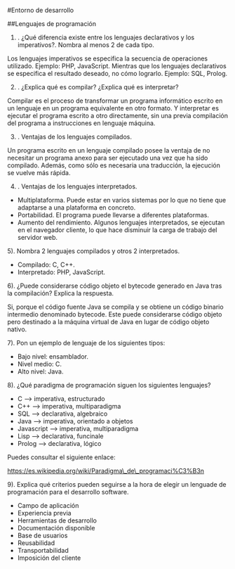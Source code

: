 #Entorno de desarrollo

##Lenguajes de programación

1) . ¿Qué diferencia existe entre los lenguajes declarativos y los imperativos?. Nombra al menos 2 de cada tipo.

Los lenguajes imperativos se especifica la secuencia de operaciones utilizado. Ejemplo: PHP, JavaScript.
Mientras que los lenguajes declarativos  se especifica el resultado deseado, no cómo lograrlo. Ejemplo: SQL, Prolog.

2) . ¿Explica qué es compilar? ¿Explica qué es interpretar?

Compilar es el proceso de transformar un programa informático escrito en un lenguaje en un programa equivalente en otro formato.
Y interpretar es ejecutar el programa escrito a otro directamente, sin una previa compilación del programa a instrucciones en lenguaje máquina.

3) . Ventajas de los lenguajes compilados.

Un programa escrito en un lenguaje compilado posee la ventaja de no necesitar un programa anexo para ser ejecutado una vez que ha sido compilado. Además, como sólo es necesaria una traducción, la ejecución se vuelve más rápida.

4) . Ventajas de los lenguajes interpretados.

- Multiplataforma. Puede estar en varios sistemas por lo que no tiene que adaptarse a una plataforma en concreto.
- Portabilidad. El programa puede llevarse a diferentes plataformas.
- Aumento del rendimiento. Algunos lenguajes interpretados, se ejecutan en el navegador cliente, lo que hace disminuir la carga de trabajo del servidor web.

5). Nombra 2 lenguajes compilados y otros 2 interpretados.

- Compilado: C, C++.
- Interpretado: PHP, JavaScript.

6). ¿Puede considerarse código objeto el bytecode generado en Java tras la compilación? Explica la respuesta.

Si, porque el código fuente Java se compila y se obtiene un código binario intermedio denominado bytecode. Este puede considerarse código objeto pero destinado a la máquina virtual de Java en lugar de código objeto nativo.

7). Pon un ejemplo de lenguaje de los siguientes tipos:

- Bajo nivel: ensamblador.
- Nivel medio: C.
- Alto nivel: Java.

8). ¿Qué paradigma de programación siguen los siguientes lenguajes?

- C --> imperativa, estructurado
- C++ --> imperativa, multiparadigma
- SQL --> declarativa, algebraico
- Java --> imperativa, orientado a objetos
- Javascript --> imperativa, multiparadigma
- Lisp --> declarativa, funcinale
- Prolog --> declarativa, lógico

Puedes consultar el siguiente enlace:

https://es.wikipedia.org/wiki/Paradigma\_de\_programaci%C3%B3n

9). Explica qué criterios pueden seguirse a la hora de elegir un lenguade de programación para el desarrollo software.

- Campo de aplicación
- Experiencia previa
- Herramientas de desarrollo
- Documentación disponible
- Base de usuarios
- Reusabilidad
- Transportabilidad
- Imposición del cliente


